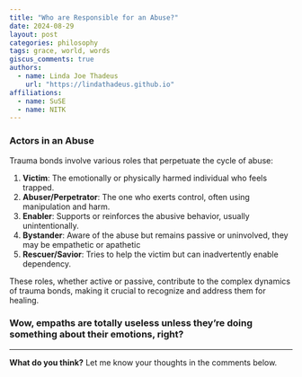 ```yaml
---
title: "Who are Responsible for an Abuse?"
date: 2024-08-29
layout: post
categories: philosophy
tags: grace, world, words
giscus_comments: true
authors:
  - name: Linda Joe Thadeus
    url: "https://lindathadeus.github.io"
affiliations:
  - name: SuSE
  - name: NITK
---
```


### Actors in an Abuse

Trauma bonds involve various roles that perpetuate the cycle of abuse:

1. **Victim**: The emotionally or physically harmed individual who feels trapped.
2. **Abuser/Perpetrator**: The one who exerts control, often using manipulation and harm.
3. **Enabler**: Supports or reinforces the abusive behavior, usually unintentionally.
4. **Bystander**: Aware of the abuse but remains passive or uninvolved, they may be empathetic or apathetic
5. **Rescuer/Savior**: Tries to help the victim but can inadvertently enable dependency.

These roles, whether active or passive, contribute to the complex dynamics of trauma bonds, making it crucial to recognize and address them for healing.

### Wow, empaths are totally useless unless they’re doing something about their emotions, right?

---

**What do you think?** Let me know your thoughts in the comments below.